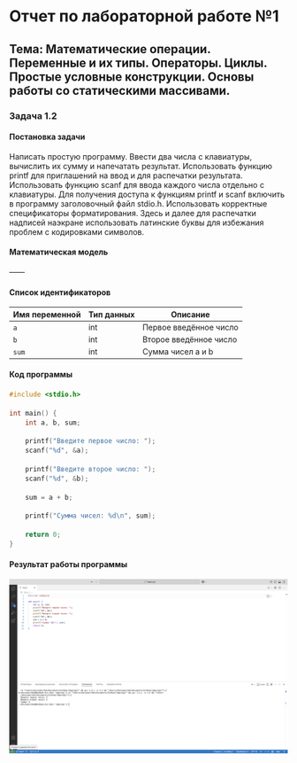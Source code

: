 # Отчет по лабораторной работе №1

## Тема: Математические операции. Переменные и их типы. Операторы. Циклы. Простые условные конструкции. Основы работы со статическими массивами.

### Задача 1.2

#### Постановка задачи

Написать простую программу. Ввести два числа с клавиатуры, вычислить их сумму и напечатать результат. Использовать функцию printf для приглашений на ввод и для распечатки результата. Использовать функцию scanf для ввода каждого числа отдельно с клавиатуры. Для получения доступа к функциям printf и scanf включить в программу заголовочный файл stdio.h. Использовать корректные спецификаторы форматирования. Здесь и далее для распечатки надписей наэкране использовать латинские буквы для избежания проблем с кодировками символов.

#### Математическая модель

——

#### Список идентификаторов

| Имя переменной | Тип данных | Описание                        |
|----------------|------------|---------------------------------|
| `a`            | int        | Первое введённое число          |
| `b`            | int        | Второе введённое число          |
| `sum`          | int        | Сумма чисел a и b               |

#### Код программы

```c
#include <stdio.h>

int main() {
    int a, b, sum;

    printf("Введите первое число: ");
    scanf("%d", &a);

    printf("Введите второе число: ");
    scanf("%d", &b);

    sum = a + b;

    printf("Сумма чисел: %d\n", sum);

    return 0;
}
```

#### Результат работы программы

![1.2](1.2.png)
